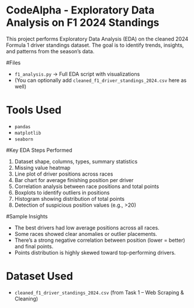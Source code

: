 # CodeAlpha - Exploratory Data Analysis on F1 2024 Standings

This project performs Exploratory Data Analysis (EDA) on the cleaned 2024 Formula 1 driver standings dataset. The goal is to identify trends, insights, and patterns from the season’s data.

#Files
- `f1_analysis.py` → Full EDA script with visualizations
- (You can optionally add `cleaned_f1_driver_standings_2024.csv` here as well)

# Tools Used
- `pandas`
- `matplotlib`
- `seaborn`

#Key EDA Steps Performed
1. Dataset shape, columns, types, summary statistics
2. Missing value heatmap
3. Line plot of driver positions across races
4. Bar chart for average finishing position per driver
5. Correlation analysis between race positions and total points
6. Boxplots to identify outliers in positions
7. Histogram showing distribution of total points
8. Detection of suspicious position values (e.g., >20)

#Sample Insights
- The best drivers had low average positions across all races.
- Some races showed clear anomalies or outlier placements.
- There’s a strong negative correlation between position (lower = better) and final points.
- Points distribution is highly skewed toward top-performing drivers.

# Dataset Used
- `cleaned_f1_driver_standings_2024.csv` (from Task 1 – Web Scraping & Cleaning)
